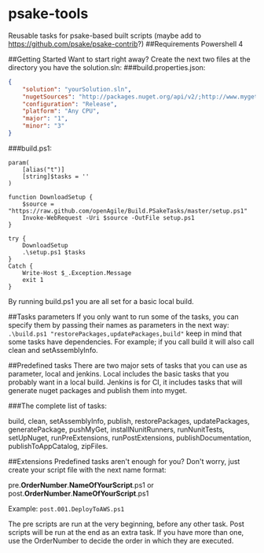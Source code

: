 psake-tools
=======================

Reusable tasks for psake-based built scripts (maybe add to https://github.com/psake/psake-contrib?)
##Requirements
Powershell 4

##Getting Started
Want to start right away? Create the next two files at the directory you have the solution.sln:
###build.properties.json:
```json
{
    "solution": "yourSolution.sln",    
    "nugetSources": "http://packages.nuget.org/api/v2/;http://www.myget.org/F/versionone/api/v2/",
    "configuration": "Release",
    "platform": "Any CPU",    
    "major": "1",
    "minor": "3"
}
```

###build.ps1:
```
param(
    [alias("t")]
    [string]$tasks = ''
)

function DownloadSetup {
    $source = "https://raw.github.com/openAgile/Build.PSakeTasks/master/setup.ps1"  
    Invoke-WebRequest -Uri $source -OutFile setup.ps1
}

try {
    DownloadSetup
    .\setup.ps1 $tasks
}
Catch {
    Write-Host $_.Exception.Message
    exit 1
}
```

By running build.ps1 you are all set for a basic local build.

##Tasks parameters
If you only want to run some of the tasks, you can specify them by passing their names as parameters in the next way:
``.\build.ps1 "restorePackages,updatePackages,build"``
keep in mind that some tasks have dependencies. For example; if you call build it will also call clean and setAssemblyInfo.

##Predefined tasks
There are two major sets of tasks that you can use as parameter, local and jenkins. Local includes the basic tasks that you probably want in a local build. Jenkins is for CI, it includes tasks that will generate nuget packages and publish them into myget.

###The complete list of tasks:

build, clean, setAssemblyInfo, publish, restorePackages, updatePackages, generatePackage, pushMyGet, installNunitRunners, runNunitTests, setUpNuget, runPreExtensions, runPostExtensions, publishDocumentation, publishToAppCatalog, zipFiles.


##Extensions
Predefined tasks aren't enough for you? Don't worry, just create your script file with the next name format:

pre.**OrderNumber**.**NameOfYourScript**.ps1
or
post.**OrderNumber**.**NameOfYourScript**.ps1

Example: `post.001.DeployToAWS.ps1`

The pre scripts are run at the very beginning, before any other task. Post scripts will be run at the end as an extra task. If you have more than one, use the OrderNumber to decide the order in which they are executed.
